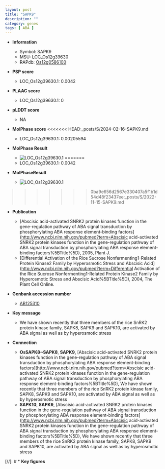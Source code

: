 ```yaml
---
layout: post
title: "SAPK9"
description: ""
category: genes
tags: [ ABA ]
---
```


* **Information**  
    + Symbol: SAPK9  
    + MSU: [LOC_Os12g39630](http://rice.plantbiology.msu.edu/cgi-bin/ORF_infopage.cgi?orf=LOC_Os12g39630)  
    + RAPdb: [Os12g0586100](http://rapdb.dna.affrc.go.jp/viewer/gbrowse_details/irgsp1?name=Os12g0586100)  

* **PSP score**  
    + LOC_Os12g39630.1: 0.0042 

* **PLAAC score**  
    + LOC_Os12g39630.1: 0 

* **pLDDT score**
    + NA


* **MolPhase score**
<<<<<<< HEAD:_posts/S/2024-02-16-SAPK9.md
    + LOC_Os12g39630.1: 0.00205594

* **MolPhase Result**
    + ![LOC_Os12g39630.1](https://304243504.github.io/Pictures/LOC_Os12g/LOC_Os12g39630.1.png)
=======
    + LOC_Os12g39630.1: 0.0042

* **MolPhaseResult**
    + ![LOC_Os12g39630.1](https://ricepsp.github.io/pictures/LOC_Os12g/LOC_Os12g39630.1.png)
>>>>>>> 0ba9e656d2567e330407a5f1b1d54d48f23437ee:_posts/S/2022-11-15-SAPK9.md

* **Publication**  
    + [Abscisic acid-activated SNRK2 protein kinases function in the gene-regulation pathway of ABA signal transduction by phosphorylating ABA response element-binding factors](http://www.ncbi.nlm.nih.gov/pubmed?term=Abscisic acid-activated SNRK2 protein kinases function in the gene-regulation pathway of ABA signal transduction by phosphorylating ABA response element-binding factors%5BTitle%5D), 2005, Plant J.
    + [Differential Activation of the Rice Sucrose Nonfermenting1-Related Protein Kinase2 Family by Hyperosmotic Stress and Abscisic Acid](http://www.ncbi.nlm.nih.gov/pubmed?term=Differential Activation of the Rice Sucrose Nonfermenting1-Related Protein Kinase2 Family by Hyperosmotic Stress and Abscisic Acid%5BTitle%5D), 2004, The Plant Cell Online.

* **Genbank accession number**  
    + [AB125310](http://www.ncbi.nlm.nih.gov/nuccore/AB125310)

* **Key message**  
    + We have shown recently that three members of the rice SnRK2 protein kinase family, SAPK8, SAPK9 and SAPK10, are activated by ABA signal as well as by hyperosmotic stress

* **Connection**  
    + __OsSAPK8~SAPK8__, __SAPK9__, [Abscisic acid-activated SNRK2 protein kinases function in the gene-regulation pathway of ABA signal transduction by phosphorylating ABA response element-binding factors](http://www.ncbi.nlm.nih.gov/pubmed?term=Abscisic acid-activated SNRK2 protein kinases function in the gene-regulation pathway of ABA signal transduction by phosphorylating ABA response element-binding factors%5BTitle%5D), We have shown recently that three members of the rice SnRK2 protein kinase family, SAPK8, SAPK9 and SAPK10, are activated by ABA signal as well as by hyperosmotic stress
    + __SAPK10__, __SAPK9__, [Abscisic acid-activated SNRK2 protein kinases function in the gene-regulation pathway of ABA signal transduction by phosphorylating ABA response element-binding factors](http://www.ncbi.nlm.nih.gov/pubmed?term=Abscisic acid-activated SNRK2 protein kinases function in the gene-regulation pathway of ABA signal transduction by phosphorylating ABA response element-binding factors%5BTitle%5D), We have shown recently that three members of the rice SnRK2 protein kinase family, SAPK8, SAPK9 and SAPK10, are activated by ABA signal as well as by hyperosmotic stress

[//]: # * **Key figures**  


